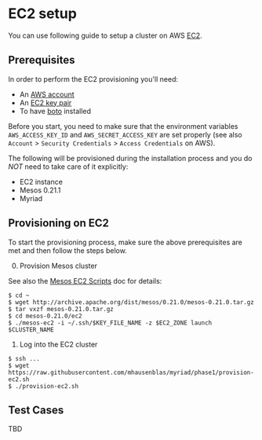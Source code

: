 # EC2 setup

You can use following guide to setup a cluster on AWS [EC2](http://aws.amazon.com/ec2/).

## Prerequisites

In order to perform the EC2 provisioning you'll need:

* An [AWS account](http://aws.amazon.com/account/)
* An [EC2 key pair](http://docs.aws.amazon.com/AWSEC2/latest/UserGuide/ec2-key-pairs.html)
* To have [boto](http://docs.pythonboto.org/en/latest/) installed

Before you start, you need to make sure that the environment variables `AWS_ACCESS_KEY_ID`
and `AWS_SECRET_ACCESS_KEY` are set properly (see also `Account` > `Security Credentials` > `Access Credentials` on AWS).

The following will be provisioned during the installation process and you do *NOT* need to take care of it explicitly:

* EC2 instance
* Mesos 0.21.1
* Myriad

## Provisioning on EC2

To start the provisioning process, make sure the above prerequisites are met and then follow the steps below.

0. Provision Mesos cluster

See also the [Mesos EC2 Scripts](http://mesos.apache.org/documentation/latest/ec2-scripts/) doc for details:

```shell
$ cd ~
$ wget http://archive.apache.org/dist/mesos/0.21.0/mesos-0.21.0.tar.gz
$ tar vxzf mesos-0.21.0.tar.gz
$ cd mesos-0.21.0/ec2
$ ./mesos-ec2 -i ~/.ssh/$KEY_FILE_NAME -z $EC2_ZONE launch $CLUSTER_NAME
```

1. Log into the EC2 cluster

```shell
$ ssh ...
$ wget https://raw.githubusercontent.com/mhausenblas/myriad/phase1/provision-ec2.sh
$ ./provision-ec2.sh
```

## Test Cases

TBD 